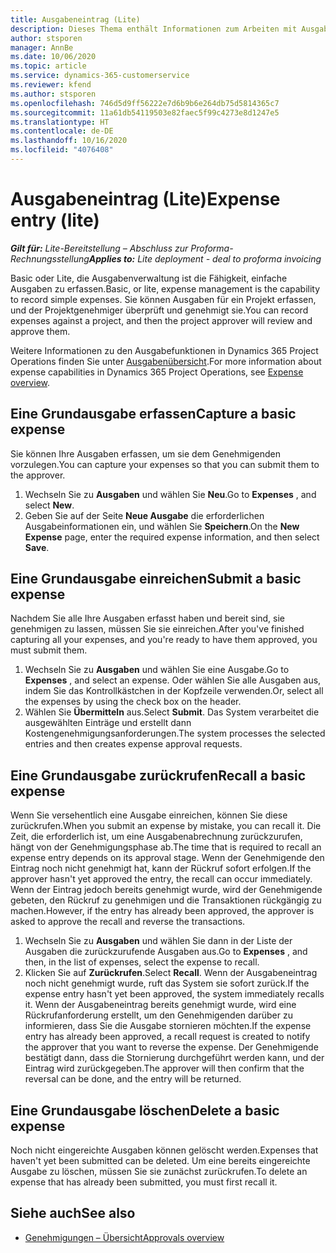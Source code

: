 ```yaml
---
title: Ausgabeneintrag (Lite)
description: Dieses Thema enthält Informationen zum Arbeiten mit Ausgabeneintrag in einer Lite-Bereitstellung.
author: stsporen
manager: AnnBe
ms.date: 10/06/2020
ms.topic: article
ms.service: dynamics-365-customerservice
ms.reviewer: kfend
ms.author: stsporen
ms.openlocfilehash: 746d5d9ff56222e7d6b9b6e264db75d5814365c7
ms.sourcegitcommit: 11a61db54119503e82faec5f99c4273e8d1247e5
ms.translationtype: HT
ms.contentlocale: de-DE
ms.lasthandoff: 10/16/2020
ms.locfileid: "4076408"
---
```

# <a name="expense-entry-lite"></a><span data-ttu-id="11c3d-103">Ausgabeneintrag (Lite)</span><span class="sxs-lookup"><span data-stu-id="11c3d-103">Expense entry (lite)</span></span>

<span data-ttu-id="11c3d-104">_**Gilt für:** Lite-Bereitstellung – Abschluss zur Proforma-Rechnungsstellung_</span><span class="sxs-lookup"><span data-stu-id="11c3d-104">_**Applies to:** Lite deployment - deal to proforma invoicing_</span></span>

<span data-ttu-id="11c3d-105">Basic oder Lite, die Ausgabenverwaltung ist die Fähigkeit, einfache Ausgaben zu erfassen.</span><span class="sxs-lookup"><span data-stu-id="11c3d-105">Basic, or lite, expense management is the capability to record simple expenses.</span></span> <span data-ttu-id="11c3d-106">Sie können Ausgaben für ein Projekt erfassen, und der Projektgenehmiger überprüft und genehmigt sie.</span><span class="sxs-lookup"><span data-stu-id="11c3d-106">You can record expenses against a project, and then the project approver will review and approve them.</span></span>

<span data-ttu-id="11c3d-107">Weitere Informationen zu den Ausgabefunktionen in Dynamics 365 Project Operations finden Sie unter [Ausgabenübersicht](expense-overview.md).</span><span class="sxs-lookup"><span data-stu-id="11c3d-107">For more information about expense capabilities in Dynamics 365 Project Operations, see [Expense overview](expense-overview.md).</span></span>

## <a name="capture-a-basic-expense"></a><span data-ttu-id="11c3d-108">Eine Grundausgabe erfassen</span><span class="sxs-lookup"><span data-stu-id="11c3d-108">Capture a basic expense</span></span>

<span data-ttu-id="11c3d-109">Sie können Ihre Ausgaben erfassen, um sie dem Genehmigenden vorzulegen.</span><span class="sxs-lookup"><span data-stu-id="11c3d-109">You can capture your expenses so that you can submit them to the approver.</span></span>

1. <span data-ttu-id="11c3d-110">Wechseln Sie zu **Ausgaben** und wählen Sie **Neu**.</span><span class="sxs-lookup"><span data-stu-id="11c3d-110">Go to **Expenses** , and select **New**.</span></span>
2. <span data-ttu-id="11c3d-111">Geben Sie auf der Seite **Neue Ausgabe** die erforderlichen Ausgabeinformationen ein, und wählen Sie **Speichern**.</span><span class="sxs-lookup"><span data-stu-id="11c3d-111">On the **New Expense** page, enter the required expense information, and then select **Save**.</span></span>

## <a name="submit-a-basic-expense"></a><span data-ttu-id="11c3d-112">Eine Grundausgabe einreichen</span><span class="sxs-lookup"><span data-stu-id="11c3d-112">Submit a basic expense</span></span>

<span data-ttu-id="11c3d-113">Nachdem Sie alle Ihre Ausgaben erfasst haben und bereit sind, sie genehmigen zu lassen, müssen Sie sie einreichen.</span><span class="sxs-lookup"><span data-stu-id="11c3d-113">After you've finished capturing all your expenses, and you're ready to have them approved, you must submit them.</span></span>

1. <span data-ttu-id="11c3d-114">Wechseln Sie zu **Ausgaben** und wählen Sie eine Ausgabe.</span><span class="sxs-lookup"><span data-stu-id="11c3d-114">Go to **Expenses** , and select an expense.</span></span> <span data-ttu-id="11c3d-115">Oder wählen Sie alle Ausgaben aus, indem Sie das Kontrollkästchen in der Kopfzeile verwenden.</span><span class="sxs-lookup"><span data-stu-id="11c3d-115">Or, select all the expenses by using the check box on the header.</span></span>
2. <span data-ttu-id="11c3d-116">Wählen Sie **Übermitteln** aus.</span><span class="sxs-lookup"><span data-stu-id="11c3d-116">Select **Submit**.</span></span> <span data-ttu-id="11c3d-117">Das System verarbeitet die ausgewählten Einträge und erstellt dann Kostengenehmigungsanforderungen.</span><span class="sxs-lookup"><span data-stu-id="11c3d-117">The system processes the selected entries and then creates expense approval requests.</span></span>

## <a name="recall-a-basic-expense"></a><span data-ttu-id="11c3d-118">Eine Grundausgabe zurückrufen</span><span class="sxs-lookup"><span data-stu-id="11c3d-118">Recall a basic expense</span></span>

<span data-ttu-id="11c3d-119">Wenn Sie versehentlich eine Ausgabe einreichen, können Sie diese zurückrufen.</span><span class="sxs-lookup"><span data-stu-id="11c3d-119">When you submit an expense by mistake, you can recall it.</span></span> <span data-ttu-id="11c3d-120">Die Zeit, die erforderlich ist, um eine Ausgabenabrechnung zurückzurufen, hängt von der Genehmigungsphase ab.</span><span class="sxs-lookup"><span data-stu-id="11c3d-120">The time that is required to recall an expense entry depends on its approval stage.</span></span>  <span data-ttu-id="11c3d-121">Wenn der Genehmigende den Eintrag noch nicht genehmigt hat, kann der Rückruf sofort erfolgen.</span><span class="sxs-lookup"><span data-stu-id="11c3d-121">If the approver hasn't yet approved the entry, the recall can occur immediately.</span></span> <span data-ttu-id="11c3d-122">Wenn der Eintrag jedoch bereits genehmigt wurde, wird der Genehmigende gebeten, den Rückruf zu genehmigen und die Transaktionen rückgängig zu machen.</span><span class="sxs-lookup"><span data-stu-id="11c3d-122">However, if the entry has already been approved, the approver is asked to approve the recall and reverse the transactions.</span></span>

1. <span data-ttu-id="11c3d-123">Wechseln Sie zu **Ausgaben** und wählen Sie dann in der Liste der Ausgaben die zurückzurufende Ausgaben aus.</span><span class="sxs-lookup"><span data-stu-id="11c3d-123">Go to **Expenses** , and then, in the list of expenses, select the expense to recall.</span></span>
2. <span data-ttu-id="11c3d-124">Klicken Sie auf **Zurückrufen**.</span><span class="sxs-lookup"><span data-stu-id="11c3d-124">Select **Recall**.</span></span> <span data-ttu-id="11c3d-125">Wenn der Ausgabeneintrag noch nicht genehmigt wurde, ruft das System sie sofort zurück.</span><span class="sxs-lookup"><span data-stu-id="11c3d-125">If the expense entry hasn't yet been approved, the system immediately recalls it.</span></span> <span data-ttu-id="11c3d-126">Wenn der Ausgabeneintrag bereits genehmigt wurde, wird eine Rückrufanforderung erstellt, um den Genehmigenden darüber zu informieren, dass Sie die Ausgabe stornieren möchten.</span><span class="sxs-lookup"><span data-stu-id="11c3d-126">If the expense entry has already been approved, a recall request is created to notify the approver that you want to reverse the expense.</span></span> <span data-ttu-id="11c3d-127">Der Genehmigende bestätigt dann, dass die Stornierung durchgeführt werden kann, und der Eintrag wird zurückgegeben.</span><span class="sxs-lookup"><span data-stu-id="11c3d-127">The approver will then confirm that the reversal can be done, and the entry will be returned.</span></span>

## <a name="delete-a-basic-expense"></a><span data-ttu-id="11c3d-128">Eine Grundausgabe löschen</span><span class="sxs-lookup"><span data-stu-id="11c3d-128">Delete a basic expense</span></span>

<span data-ttu-id="11c3d-129">Noch nicht eingereichte Ausgaben können gelöscht werden.</span><span class="sxs-lookup"><span data-stu-id="11c3d-129">Expenses that haven't yet been submitted can be deleted.</span></span> <span data-ttu-id="11c3d-130">Um eine bereits eingereichte Ausgabe zu löschen, müssen Sie sie zunächst zurückrufen.</span><span class="sxs-lookup"><span data-stu-id="11c3d-130">To delete an expense that has already been submitted, you must first recall it.</span></span>

## <a name="see-also"></a><span data-ttu-id="11c3d-131">Siehe auch</span><span class="sxs-lookup"><span data-stu-id="11c3d-131">See also</span></span>

- [<span data-ttu-id="11c3d-132">Genehmigungen – Übersicht</span><span class="sxs-lookup"><span data-stu-id="11c3d-132">Approvals overview</span></span>](../approvals/approvals-overview.md)
